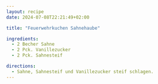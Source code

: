 ```yaml
---
layout: recipe
date: 2024-07-08T22:21:49+02:00

title: "Feuerwehrkuchen Sahnehaube"

ingredients:
  - 2 Becher Sahne
  - 2 Pck. Vanillezucker
  - 2 Pck. Sahnesteif

directions:
  - Sahne, Sahnesteif und Vanillezucker steif schlagen.
---
```

